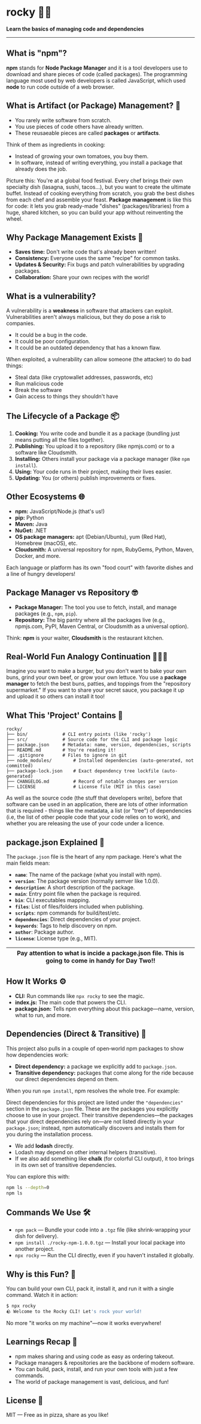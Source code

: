 # rocky 🚀🍜

**Learn the basics of managing code and dependencies**

---

## What is "npm"?
**npm** stands for **Node Package Manager** and it is a tool developers use to download and share pieces of code (called packages). The programming language most used by web developers is called JavaScript, which used **node** to run code outside of a web browser.


## What is Artifact (or Package) Management? 🍱
- You rarely write software from scratch.
- You use pieces of code others have already written.
- These reusaeable pieces are called **packages** or **artifacts**.

Think of them as ingredients in cooking: 
- Instead of growing your own tomatoes, you buy them.
- In software, instead of writing everything, you install a package that already does the job.

Picture this: You're at a global food festival. Every chef brings their own specialty dish (lasagna, sushi, tacos...), but you want to create the ultimate buffet. Instead of cooking everything from scratch, you grab the best dishes from each chef and assemble your feast. **Package management** is like this for code: it lets you grab ready-made "dishes" (packages/libraries) from a huge, shared kitchen, so you can build your app without reinventing the wheel.

## Why Package Management Exists 🤔

- **Saves time:** Don't write code that's already been written!
- **Consistency:** Everyone uses the same "recipe" for common tasks.
- **Updates & Security:** Fix bugs and patch vulnerabilities by upgrading packages.
- **Collaboration:** Share your own recipes with the world!

## What is a vulnerability?
A vulnerability is a **weakness** in software that attackers can exploit. Vulnerabilities aren't always malicious, but they do pose a risk to companies.
- It could be a bug in the code.
- It could be poor configuration.
- It could be an outdated dependency that has a known flaw.

When exploited, a vulnerability can allow someone (the attacker) to do bad things:
- Steal data (like cryptowallet addresses, passwords, etc)
- Run malicious code
- Break the software
- Gain access to things they shouldn't have

## The Lifecycle of a Package 📦

1. **Cooking:** You write code and bundle it as a package (bundling just means putting all the files together).
2. **Publishing:** You upload it to a repository (like npmjs.com) or to a software like Cloudsmith.
3. **Installing:** Others install your package via a package manager (like `npm install`).
4. **Using:** Your code runs in their project, making their lives easier.
5. **Updating:** You (or others) publish improvements or fixes.

## Other Ecosystems 🌐

- **npm:** JavaScript/Node.js (that's us!)
- **pip:** Python
- **Maven:** Java
- **NuGet:** .NET
- **OS package managers:** apt (Debian/Ubuntu), yum (Red Hat), Homebrew (macOS), etc.
- **Cloudsmith:** A universal repository for npm, RubyGems, Python, Maven, Docker, and more.

Each language or platform has its own "food court" with favorite dishes and a line of hungry developers!

## Package Manager vs Repository 🤓

- **Package Manager:** The tool you use to fetch, install, and manage packages (e.g., `npm`, `pip`).
- **Repository:** The big pantry where all the packages live (e.g., npmjs.com, PyPI, Maven Central, or Cloudsmith as a universal option).

Think: **npm** is your waiter, **Cloudsmith** is the restaurant kitchen.

## Real-World Fun Analogy Continuation 🍔🍕🍣

Imagine you want to make a burger, but you don't want to bake your own buns, grind your own beef, or grow your own lettuce. You use a **package manager** to fetch the best buns, patties, and toppings from the "repository supermarket." If you want to share your secret sauce, you package it up and upload it so others can install it too!

## What This 'Project' Contains 📁

```
rocky/
├── bin/             # CLI entry points (like 'rocky')
├── src/             # Source code for the CLI and package logic
├── package.json     # Metadata: name, version, dependencies, scripts
├── README.md        # You're reading it!
├── .gitignore       # Files to ignore in git
├── node_modules/        # Installed dependencies (auto-generated, not committed)
├── package-lock.json    # Exact dependency tree lockfile (auto-generated)
├── CHANGELOG.md         # Record of notable changes per version
├── LICENSE              # License file (MIT in this case)
```

As well as the source code (the stuff that developers write), before that software can be used in an application, there are lots of other information that is required - things like the metadata, a list (or "tree") of dependencies (i.e, the list of other people code that your code relies on to work), and whether you are releasing the use of your code under a licence.

## package.json Explained 📝

The `package.json` file is the heart of any npm package. Here's what the main fields mean:

- **`name`**: The name of the package (what you install with npm).
- **`version`**: The package version (normally semver like 1.0.0).
- **`description`**: A short description of the package.
- **`main`**: Entry point file when the package is required.
- **`bin`**: CLI executables mapping.
- **`files`**: List of files/folders included when publishing.
- **`scripts`**: npm commands for build/test/etc.
- **`dependencies`**: Direct dependencies of your project.
- **`keywords`**: Tags to help discovery on npm.
- **`author`**: Package author.
- **`license`**: License type (e.g., MIT).

| Pay attention to what is incide a package.json file. This is going to come in handy for Day Two!! |
|-------------------------|

## How It Works ⚙️

- **CLI:** Run commands like `npx rocky` to see the magic.
- **index.js:** The main code that powers the CLI.
- **package.json:** Tells npm everything about this package—name, version, what to run, and more.

## Dependencies (Direct & Transitive) 🧩

This project also pulls in a couple of open‑world npm packages to show how dependencies work:

- **Direct dependency:** a package we explicitly add to `package.json`.
- **Transitive dependency:** packages that come along for the ride because our direct dependencies depend on them.

When you run `npm install`, npm resolves the whole tree. For example:

Direct dependencies for this project are listed under the `"dependencies"` section in the `package.json` file. These are the packages you explicitly choose to use in your project. Their transitive dependencies—the packages that your direct dependencies rely on—are not listed directly in your `package.json`; instead, npm automatically discovers and installs them for you during the installation process.

- We add **lodash** directly.
- Lodash may depend on other internal helpers (transitive).
- If we also add something like **chalk** (for colorful CLI output), it too brings in its own set of transitive dependencies.

You can explore this with:
```bash
npm ls --depth=0
npm ls
```

## Commands We Use 🛠️

- `npm pack` — Bundle your code into a `.tgz` file (like shrink-wrapping your dish for delivery).
- `npm install ./rocky-npm-1.0.0.tgz` — Install your local package into another project.
- `npx rocky` — Run the CLI directly, even if you haven't installed it globally.

## Why is this Fun? 🎉

You can build your own CLI, pack it, install it, and run it with a single command. Watch it in action:

```bash
$ npx rocky
🪨 Welcome to the Rocky CLI! Let's rock your world!
```

No more "it works on my machine"—now it works everywhere!

## Learnings Recap 📝

- npm makes sharing and using code as easy as ordering takeout.
- Package managers & repositories are the backbone of modern software.
- You can build, pack, install, and run your own tools with just a few commands.
- The world of package management is vast, delicious, and fun!

## License 📄

MIT — Free as in pizza, share as you like!
